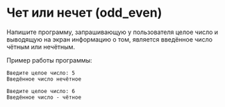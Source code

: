 
# Чет или нечет (odd_even)

Напишите программу, запрашивающую у пользователя целое число и выводящую на экран информацию о том, является введённое число чётным или нечётным.

Пример работы программы:

```text
Введите целое число: 5
Введённое число нечётное
```

```text
Введите целое число: 6
Введённое число - чётное
```
